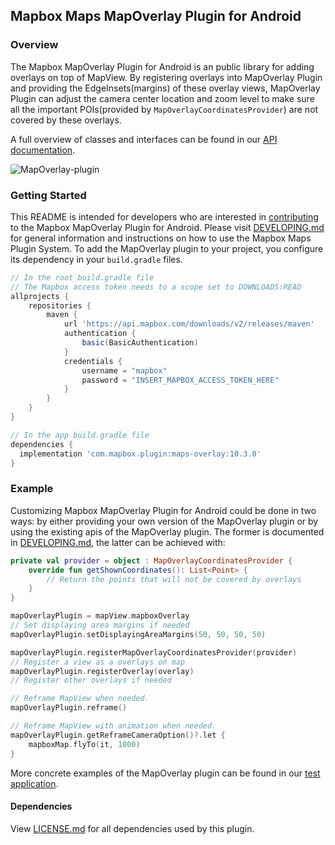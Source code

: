 ## Mapbox Maps MapOverlay Plugin for Android

### Overview

The Mapbox MapOverlay Plugin for Android is an public library for adding overlays on top of MapView. By registering overlays into MapOverlay Plugin and providing the EdgeInsets(margins) of these overlay views, MapOverlay Plugin can adjust the camera center location and zoom level to make sure all the important POIs(provided by `MapOverlayCoordinatesProvider`) are not covered by these overlays.

A full overview of classes and interfaces can be found in our [API documentation](https://docs.mapbox.com/android/beta/maps/guides/).

![MapOverlay-plugin](https://user-images.githubusercontent.com/8577318/98535135-8f68b000-22c0-11eb-9b09-c4f4f8664745.gif)

### Getting Started

This README is intended for developers who are interested in [contributing](https://github.com/mapbox/mapbox-maps-android/blob/master/CONTRIBUTING.md) to the Mapbox MapOverlay Plugin for Android. Please visit [DEVELOPING.md](https://github.com/mapbox/mapbox-maps-android/blob/master/DEVELOPING.md) for general information and instructions on how to use the Mapbox Maps Plugin System. To add the MapOverlay plugin to your project, you configure its dependency in your `build.gradle` files.

```groovy
// In the root build.gradle file
// The Mapbox access token needs to a scope set to DOWNLOADS:READ
allprojects {
    repositories {
        maven {
            url 'https://api.mapbox.com/downloads/v2/releases/maven'
            authentication {
                basic(BasicAuthentication)
            }
            credentials {
                username = "mapbox"
                password = "INSERT_MAPBOX_ACCESS_TOKEN_HERE"
            }
        }
    }
}

// In the app build.gradle file
dependencies {
  implementation 'com.mapbox.plugin:maps-overlay:10.3.0'
}
```

### Example

Customizing Mapbox MapOverlay Plugin for Android could be done in two ways: by either providing your own version of the MapOverlay plugin or by using the existing apis of the MapOverlay plugin. The former is documented in [DEVELOPING.md](https://github.com/mapbox/mapbox-maps-android/blob/master/DEVELOPING.md), the latter can be achieved with:

```kotlin
private val provider = object : MapOverlayCoordinatesProvider {
    override fun getShownCoordinates(): List<Point> {
        // Return the points that will not be covered by overlays
    }
}

mapOverlayPlugin = mapView.mapboxOverlay
// Set displaying area margins if needed
mapOverlayPlugin.setDisplayingAreaMargins(50, 50, 50, 50)

mapOverlayPlugin.registerMapOverlayCoordinatesProvider(provider)
// Register a view as a overlays on map
mapOverlayPlugin.registerOverlay(overlay)
// Register other overlays if needed

// Reframe MapView when needed.
mapOverlayPlugin.reframe()

// Reframe MapView with animation when needed.
mapOverlayPlugin.getReframeCameraOption()?.let {
    mapboxMap.flyTo(it, 1000)
}
```

More concrete examples of the MapOverlay plugin can be found in our [test application](https://github.com/mapbox/mapbox-maps-android/tree/master/app/src/main/java/com/mapbox/maps/testapp).

#### Dependencies

View [LICENSE.md](LICENSE.md) for all dependencies used by this plugin.
